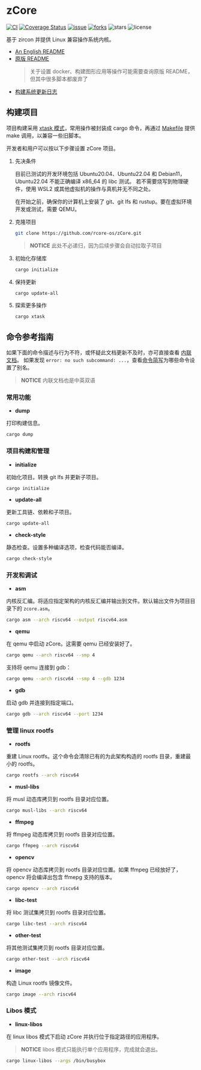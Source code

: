 # zCore

[![CI](https://github.com/rcore-os/zCore/actions/workflows/build.yml/badge.svg?branch=master)](https://github.com/rcore-os/zCore/actions)
[![Coverage Status](https://coveralls.io/repos/github/rcore-os/zCore/badge.svg?branch=master)](https://coveralls.io/github/rcore-os/zCore?branch=master)
[![issue](https://img.shields.io/github/issues/rcore-os/zCore)](https://github.com/rcore-os/zCore/issues)
[![forks](https://img.shields.io/github/forks/rcore-os/zCore)](https://github.com/rcore-os/zCore/fork)
![stars](https://img.shields.io/github/stars/rcore-os/zCore)
![license](https://img.shields.io/github/license/rcore-os/zCore)

基于 zircon 并提供 Linux 兼容操作系统内核。

- [An English README](docs/README_EN.md)
- [原版 README](docs/README_LEGACY.md)
  > 关于设置 docker、构建图形应用等操作可能需要查询原版 README，但其中很多脚本都废弃了
- [构建系统更新日志](xtask/CHANGELOG.md)
## 构建项目

项目构建采用 [xtask 模式](https://github.com/matklad/cargo-xtask)，常用操作被封装成 cargo 命令，再通过 [Makefile](Makefile) 提供 make 调用，以兼容一些旧脚本。

开发者和用户可以按以下步骤设置 zCore 项目。

1. 先决条件

   目前已测试的开发环境包括 Ubuntu20.04、Ubuntu22.04 和 Debian11，
   Ubuntu22.04 不能正确编译 x86_64 的 libc 测试。
   若不需要烧写到物理硬件，使用 WSL2 或其他虚拟机的操作与真机并无不同之处。

   在开始之前，确保你的计算机上安装了 git、git lfs 和 rustup。要在虚拟环境开发或测试，需要 QEMU。

2. 克隆项目

   ```bash
   git clone https://github.com/rcore-os/zCore.git
   ```

   > **NOTICE** 此处不必递归，因为后续步骤会自动拉取子项目

3. 初始化存储库

   ```bash
   cargo initialize
   ```

4. 保持更新

   ```bash
   cargo update-all
   ```

5. 探索更多操作

   ```bash
   cargo xtask
   ```

## 命令参考指南

如果下面的命令描述与行为不符，或怀疑此文档更新不及时，亦可直接查看 [内联文档](xtask/src/main.rs#L48)。
如果发现 `error: no such subcommand: ...`，查看[命令简写](.cargo/config.toml)为哪些命令设置了别名。

> **NOTICE** 内联文档也是中英双语

### 常用功能

- **dump**

打印构建信息。

```bash
cargo dump
```

### 项目构建和管理

- **initialize**

初始化项目。转换 git lfs 并更新子项目。

```bash
cargo initialize
```

- **update-all**

更新工具链、依赖和子项目。

```bash
cargo update-all
```

- **check-style**

静态检查。设置多种编译选项，检查代码能否编译。

```bash
cargo check-style
```

### 开发和调试

- **asm**

内核反汇编。将适应指定架构的内核反汇编并输出到文件。默认输出文件为项目目录下的 `zcore.asm`。

```bash
cargo asm --arch riscv64 --output riscv64.asm
```

- **qemu**

在 qemu 中启动 zCore。这需要 qemu 已经安装好了。

```bash
cargo qemu --arch riscv64 --smp 4
```

支持将 qemu 连接到 gdb：

```bash
cargo qemu --arch riscv64 --smp 4 --gdb 1234
```

- **gdb**

启动 gdb 并连接到指定端口。

```bash
cargo gdb --arch riscv64 --port 1234
```

### 管理 linux rootfs

- **rootfs**

重建 Linux rootfs。这个命令会清除已有的为此架构构造的 rootfs 目录，重建最小的 rootfs。

```bash
cargo rootfs --arch riscv64
```

- **musl-libs**

将 musl 动态库拷贝到 rootfs 目录对应位置。

```bash
cargo musl-libs --arch riscv64
```

- **ffmpeg**

将 ffmpeg 动态库拷贝到 rootfs 目录对应位置。

```bash
cargo ffmpeg --arch riscv64
```

- **opencv**

将 opencv 动态库拷贝到 rootfs 目录对应位置。如果 ffmpeg 已经放好了，opencv 将会编译出包含 ffmepg 支持的版本。

```bash
cargo opencv --arch riscv64
```

- **libc-test**

将 libc 测试集拷贝到 rootfs 目录对应位置。

```bash
cargo libc-test --arch riscv64
```

- **other-test**

将其他测试集拷贝到 rootfs 目录对应位置。

```bash
cargo other-test --arch riscv64
```

- **image**

构造 Linux rootfs 镜像文件。

```bash
cargo image --arch riscv64
```

### Libos 模式

- **linux-libos**

在 linux libos 模式下启动 zCore 并执行位于指定路径的应用程序。

> **NOTICE** libos 模式只能执行单个应用程序，完成就会退出。

```bash
cargo linux-libos --args /bin/busybox
```

